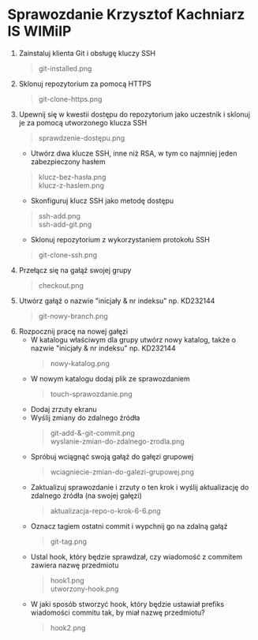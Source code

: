 # Sprawozdanie Krzysztof Kachniarz IS WIMiIP

1. Zainstaluj klienta Git i obsługę kluczy SSH
    > git-installed.png
2. Sklonuj repozytorium za pomocą HTTPS
    > git-clone-https.png
3. Upewnij się w kwestii dostępu do repozytorium jako uczestnik i sklonuj je za pomocą utworzonego klucza SSH
    > sprawdzenie-dostępu.png
    * Utwórz dwa klucze SSH, inne niż RSA, w tym co najmniej jeden zabezpieczony hasłem
    > klucz-bez-hasła.png<br>
    > klucz-z-haslem.png
    * Skonfiguruj klucz SSH jako metodę dostępu
    > ssh-add.png <br>
    > ssh-add-git.png
    * Sklonuj repozytorium z wykorzystaniem protokołu SSH
    > git-clone-ssh.png
4. Przełącz się na gałąź swojej grupy
    > checkout.png
5. Utwórz gałąź o nazwie "inicjały & nr indeksu" np. KD232144
    > git-nowy-branch.png
6. Rozpocznij pracę na nowej gałęzi
    * W katalogu właściwym dla grupy utwórz nowy katalog, także o nazwie "inicjały & nr indeksu" np. KD232144
        > nowy-katalog.png
    *  W nowym katalogu dodaj plik ze sprawozdaniem
        > touch-sprawozdanie.png
    * Dodaj zrzuty ekranu
    * Wyślij zmiany do zdalnego źródła
        > git-add-&-git-commit.png <br>
        > wyslanie-zmian-do-zdalnego-zrodla.png
    * Spróbuj wciągnąć swoją gałąź do gałęzi grupowej
        > wciagniecie-zmian-do-galezi-grupowej.png
    * Zaktualizuj sprawozdanie i zrzuty o ten krok i wyślij aktualizację do zdalnego źródła (na swojej gałęzi)
        > aktualizacja-repo-o-krok-6-6.png
    * Oznacz tagiem ostatni commit i wypchnij go na zdalną gałąź
        > git-tag.png
    * Ustal hook, który będzie sprawdzał, czy wiadomość z commitem zawiera nazwę przedmiotu
        > hook1.png<br>
        > utworzony-hook.png
    * W jaki sposób stworzyć hook, który będzie ustawiał prefiks wiadomości commitu tak, by miał nazwę przedmiotu?
        > hook2.png